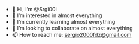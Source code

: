 - 👋 Hi, I’m @Srgi00i
- 👀 I’m interested in almost everything
- 🌱 I’m currently learning almost everything
- 💞️ I’m looking to collaborate on almost everything
- 📫 How to reach me: sergio2000fdz@gmail.com

<!---
Srgi00i/Srgi00i is a ✨ special ✨ repository because its `README.md` (this file) appears on your GitHub profile.
You can click the Preview link to take a look at your changes.
--->
